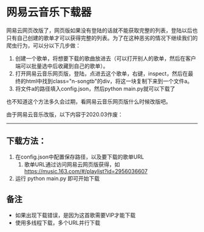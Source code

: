 # 网易云音乐下载器

网易云网页改版了，网页版如果没有登陆的话就不能获取完整的列表，登陆以后也只有自己创建的歌单才可以获得完整的列表。为了在这种恶劣的情况下继续我们的爬虫行为，可以分以下几步做：

1. 创建一个歌单，将想要下载的歌曲放进去（可以打开别人的歌单，然后在客户端可以批量选中后收藏到自己的歌单）。
2. 打开网易云音乐网页版，登陆，点进去这个歌单，右键，inspect，然后在最终的html中找到class="n-songtb"的div，将这一块复制下来到一个文件a。
3. 将文件a的路径填入config.json，然后python main.py就可以下载了

也不知道这个方法多久会过期，看网易云音乐网页版什么时候改版吧。



由于网易云音乐改版，以下内容于2020.03作废：

---

 ## 下载方法：

1. 在config.json中配置保存路径，以及要下载的歌单URL
   1. 歌单URL通过访问网易云网页版获得，如 https://music.163.com/#/playlist?id=2956036607
2. 运行 python main.py 即可开始下载



## 备注

- 如果出现下载错误，是因为这首歌需要VIP才能下载
- 使用多线程下载，多个URL并行下载
